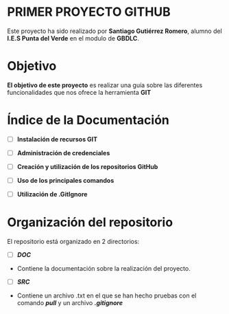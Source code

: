 # PRIMER PROYECTO GITHUB

Este proyecto ha sido realizado por **Santiago Gutiérrez Romero**, alumno del **I.E.S Punta del Verde** en el modulo de **GBDLC**.


# Objetivo

**El objetivo de este proyecto** es realizar una guía sobre las diferentes funcionalidades que nos ofrece la herramienta **GIT**

# Índice de la Documentación


 - [ ] **Instalación de recursos GIT**
 - [ ] **Administración de credenciales**
 - [ ] **Creación y utilización de los repositorios GitHub**
 - [ ] **Uso de los principales comandos**
 - [ ] **Utilización de .GitIgnore**



# Organización del repositorio

El repositorio está organizado en 2 directorios:

 - [ ] ***DOC***
 -  Contiene la documentación sobre la realización del proyecto.
 
 - [ ] ***SRC***
 -  Contiene un archivo .txt en el que se han hecho pruebas con el comando ***pull*** y un archivo ***.gitignore***
